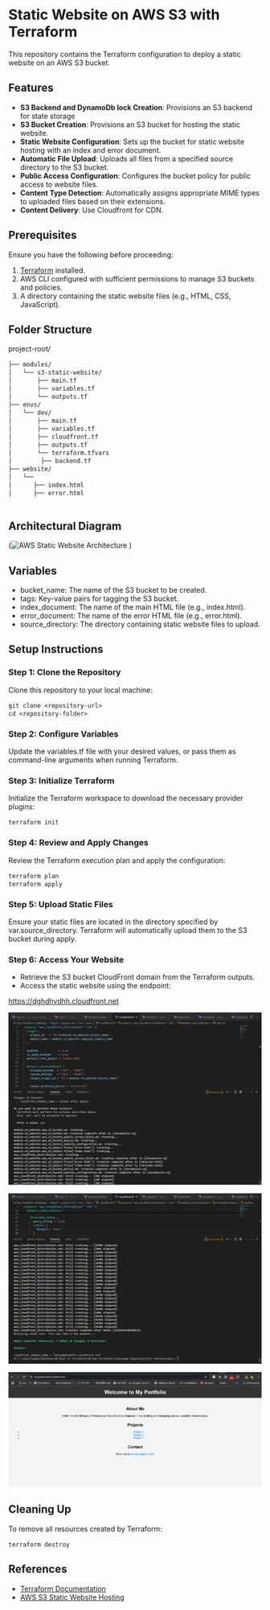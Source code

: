 # Static Website on AWS S3 with Terraform

This repository contains the Terraform configuration to deploy a static website on an AWS S3 bucket.

## Features
- **S3 Backend and DynamoDb lock Creation**: Provisions an S3  backend for state storage
- **S3 Bucket Creation**: Provisions an S3 bucket for hosting the static website.
- **Static Website Configuration**: Sets up the bucket for static website hosting with an index and error document.
- **Automatic File Upload**: Uploads all files from a specified source directory to the S3 bucket.
- **Public Access Configuration**: Configures the bucket policy for public access to website files.
- **Content Type Detection**: Automatically assigns appropriate MIME types to uploaded files based on their extensions.
- **Content Delivery**: Use Cloudfront for CDN.


## Prerequisites
Ensure you have the following before proceeding:
1. [Terraform](https://www.terraform.io/downloads.html) installed.
2. AWS CLI configured with sufficient permissions to manage S3 buckets and policies.
3. A directory containing the static website files (e.g., HTML, CSS, JavaScript).

## Folder Structure

project-root/
```
├── modules/
│   └── s3-static-website/
│       ├── main.tf
│       ├── variables.tf
│       └── outputs.tf
├── envs/
│   └── dev/
│       ├── main.tf
│       ├── variables.tf
│       ├── cloudfront.tf
│       ├── outputs.tf
│       └── terraform.tfvars
│        ├── backend.tf
├── website/
│   └──
│      ├── index.html
│      ├── error.html
       
```

## Architectural Diagram
(![AWS Static Website Architecture](https://github.com/user-attachments/assets/24bffe8b-b63a-46af-bbf8-9db988c4566e)
)



## Variables
- bucket_name: The name of the S3 bucket to be created.
- tags: Key-value pairs for tagging the S3 bucket.
- index_document: The name of the main HTML file (e.g., index.html).
- error_document: The name of the error HTML file (e.g., error.html).
- source_directory: The directory containing static website files to upload.

## Setup Instructions

### Step 1: Clone the Repository
Clone this repository to your local machine:

```
git clone <repository-url>
cd <repository-folder>

```

### Step 2: Configure Variables
Update the variables.tf file with your desired values, or pass them as command-line arguments when running Terraform.

### Step 3: Initialize Terraform
Initialize the Terraform workspace to download the necessary provider plugins:

```
terraform init
```

### Step 4: Review and Apply Changes
Review the Terraform execution plan and apply the configuration:

```
terraform plan
terraform apply
```

### Step 5: Upload Static Files
Ensure your static files are located in the directory specified by var.source_directory. Terraform will automatically upload them to the S3 bucket during apply.

### Step 6: Access Your Website
- Retrieve the S3 bucket  CloudFront domain from the Terraform outputs.
- Access the static website using the endpoint:

https://dghdhvdhh.cloudfront.net

![Alt text](https://github.com/Otumiky/static-website/blob/main/cdn.png)

![Alt text](https://github.com/Otumiky/static-website/blob/main/cdnwb.png)

![Alt text](https://github.com/Otumiky/static-website/blob/main/cdnurl.png)

## Cleaning Up
To remove all resources created by Terraform:
```
terraform destroy
```

## References
- [Terraform Documentation](https://developer.hashicorp.com/terraform/docs)
- [AWS S3 Static Website Hosting](https://docs.aws.amazon.com/AmazonS3/latest/dev/WebsiteHosting.html)
